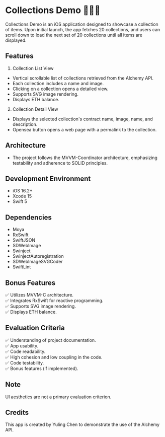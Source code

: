 # Collections Demo 🚀🚀🚀
Collections Demo is an iOS application designed to showcase a collection of items.
Upon initial launch, the app fetches 20 collections, and users can scroll down to load the next set of 20 collections until all items are displayed.

## Features
1. Collection List View
- Vertical scrollable list of collections retrieved from the Alchemy API.
- Each collection includes a name and image.
- Clicking on a collection opens a detailed view.
- Supports SVG image rendering.
- Displays ETH balance.

2. Collection Detail View
- Displays the selected collection's contract name, image, name, and description.
- Opensea button opens a web page with a permalink to the collection.

## Architecture
- The project follows the MVVM-Coordinator architecture, emphasizing testability and adherence to SOLID principles.

## Development Environment
- iOS 16.2+
- Xcode 15
- Swift 5
  
## Dependencies
- Moya
- RxSwift
- SwiftJSON
- SDWebImage
- Swinject
- SwinjectAutoregistration
- SDWebImageSVGCoder
- SwiftLint
  
## Bonus Features
✅ Utilizes MVVM-C architecture.  
✅ Integrates RxSwift for reactive programming.  
✅ Supports SVG image rendering.  
✅ Displays ETH balance.

## Evaluation Criteria
✅ Understanding of project documentation.  
✅ App usability.  
✅ Code readability.  
✅ High cohesion and low coupling in the code.  
✅ Code testability.  
✅ Bonus features (if implemented).

## Note
UI aesthetics are not a primary evaluation criterion.

## Credits
This app is created by Yuling Chen to demonstrate the use of the Alchemy API.
